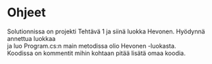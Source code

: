  # Ohjeet

   Solutionnissa on&nbsp;projekti Tehtävä 1 ja siinä luokka Hevonen. Hyödynnä annettua luokkaa<br> ja luo Program.cs:n main metodissa olio Hevonen -luokasta. Koodissa&nbsp;on&nbsp;kommentit&nbsp;mihin&nbsp;kohtaan&nbsp;pitää&nbsp;lisätä&nbsp;omaa&nbsp;koodia.

 
